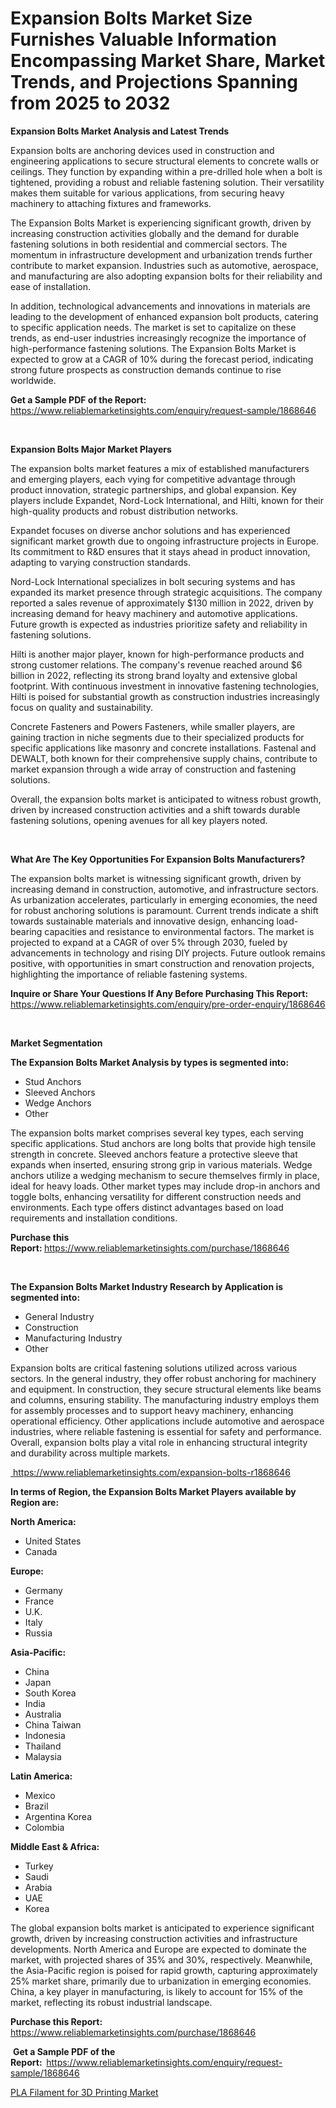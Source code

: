 <p><h1>Expansion Bolts Market Size Furnishes Valuable Information Encompassing Market Share, Market Trends, and Projections Spanning from 2025 to 2032</h1></p><p><strong>Expansion Bolts Market Analysis and Latest Trends</strong></p>
<p><p>Expansion bolts are anchoring devices used in construction and engineering applications to secure structural elements to concrete walls or ceilings. They function by expanding within a pre-drilled hole when a bolt is tightened, providing a robust and reliable fastening solution. Their versatility makes them suitable for various applications, from securing heavy machinery to attaching fixtures and frameworks.</p><p>The Expansion Bolts Market is experiencing significant growth, driven by increasing construction activities globally and the demand for durable fastening solutions in both residential and commercial sectors. The momentum in infrastructure development and urbanization trends further contribute to market expansion. Industries such as automotive, aerospace, and manufacturing are also adopting expansion bolts for their reliability and ease of installation.</p><p>In addition, technological advancements and innovations in materials are leading to the development of enhanced expansion bolt products, catering to specific application needs. The market is set to capitalize on these trends, as end-user industries increasingly recognize the importance of high-performance fastening solutions. The Expansion Bolts Market is expected to grow at a CAGR of 10% during the forecast period, indicating strong future prospects as construction demands continue to rise worldwide.</p></p>
<p><strong>Get a Sample PDF of the Report:&nbsp;</strong> <a href="https://www.reliablemarketinsights.com/enquiry/request-sample/1868646?utm_campaign=3206&utm_medium=2&utm_source=Github&utm_content=ia&utm_term=31032025&utm_id=expansion-bolts">https://www.reliablemarketinsights.com/enquiry/request-sample/1868646</a></p>
<p>&nbsp;</p>
<p><strong>Expansion Bolts Major Market Players</strong></p>
<p><p>The expansion bolts market features a mix of established manufacturers and emerging players, each vying for competitive advantage through product innovation, strategic partnerships, and global expansion. Key players include Expandet, Nord-Lock International, and Hilti, known for their high-quality products and robust distribution networks. </p><p>Expandet focuses on diverse anchor solutions and has experienced significant market growth due to ongoing infrastructure projects in Europe. Its commitment to R&D ensures that it stays ahead in product innovation, adapting to varying construction standards.</p><p>Nord-Lock International specializes in bolt securing systems and has expanded its market presence through strategic acquisitions. The company reported a sales revenue of approximately $130 million in 2022, driven by increasing demand for heavy machinery and automotive applications. Future growth is expected as industries prioritize safety and reliability in fastening solutions.</p><p>Hilti is another major player, known for high-performance products and strong customer relations. The company's revenue reached around $6 billion in 2022, reflecting its strong brand loyalty and extensive global footprint. With continuous investment in innovative fastening technologies, Hilti is poised for substantial growth as construction industries increasingly focus on quality and sustainability.</p><p>Concrete Fasteners and Powers Fasteners, while smaller players, are gaining traction in niche segments due to their specialized products for specific applications like masonry and concrete installations. Fastenal and DEWALT, both known for their comprehensive supply chains, contribute to market expansion through a wide array of construction and fastening solutions.</p><p>Overall, the expansion bolts market is anticipated to witness robust growth, driven by increased construction activities and a shift towards durable fastening solutions, opening avenues for all key players noted.</p></p>
<p>&nbsp;</p>
<p><strong>What Are The Key Opportunities For Expansion Bolts Manufacturers?</strong></p>
<p><p>The expansion bolts market is witnessing significant growth, driven by increasing demand in construction, automotive, and infrastructure sectors. As urbanization accelerates, particularly in emerging economies, the need for robust anchoring solutions is paramount. Current trends indicate a shift towards sustainable materials and innovative design, enhancing load-bearing capacities and resistance to environmental factors. The market is projected to expand at a CAGR of over 5% through 2030, fueled by advancements in technology and rising DIY projects. Future outlook remains positive, with opportunities in smart construction and renovation projects, highlighting the importance of reliable fastening systems.</p></p>
<p><strong>Inquire or Share Your Questions If Any Before Purchasing This Report:</strong> <a href="https://www.reliablemarketinsights.com/enquiry/pre-order-enquiry/1868646?utm_campaign=3206&utm_medium=2&utm_source=Github&utm_content=ia&utm_term=31032025&utm_id=expansion-bolts">https://www.reliablemarketinsights.com/enquiry/pre-order-enquiry/1868646</a></p>
<p>&nbsp;</p>
<p><strong>Market Segmentation</strong></p>
<p><strong>The Expansion Bolts Market Analysis by types is segmented into:</strong></p>
<p><ul><li>Stud Anchors</li><li>Sleeved Anchors</li><li>Wedge Anchors</li><li>Other</li></ul></p>
<p><p>The expansion bolts market comprises several key types, each serving specific applications. Stud anchors are long bolts that provide high tensile strength in concrete. Sleeved anchors feature a protective sleeve that expands when inserted, ensuring strong grip in various materials. Wedge anchors utilize a wedging mechanism to secure themselves firmly in place, ideal for heavy loads. Other market types may include drop-in anchors and toggle bolts, enhancing versatility for different construction needs and environments. Each type offers distinct advantages based on load requirements and installation conditions.</p></p>
<p><strong>Purchase this Report:&nbsp;</strong><a href="https://www.reliablemarketinsights.com/purchase/1868646?utm_campaign=3206&utm_medium=2&utm_source=Github&utm_content=ia&utm_term=31032025&utm_id=expansion-bolts">https://www.reliablemarketinsights.com/purchase/1868646</a></p>
<p>&nbsp;</p>
<p><strong>The Expansion Bolts Market Industry Research by Application is segmented into:</strong></p>
<p><ul><li>General Industry</li><li>Construction</li><li>Manufacturing Industry</li><li>Other</li></ul></p>
<p><p>Expansion bolts are critical fastening solutions utilized across various sectors. In the general industry, they offer robust anchoring for machinery and equipment. In construction, they secure structural elements like beams and columns, ensuring stability. The manufacturing industry employs them for assembly processes and to support heavy machinery, enhancing operational efficiency. Other applications include automotive and aerospace industries, where reliable fastening is essential for safety and performance. Overall, expansion bolts play a vital role in enhancing structural integrity and durability across multiple markets.</p></p>
<p><a href="https://www.reliablemarketinsights.com/expansion-bolts-r1868646?utm_campaign=3206&utm_medium=2&utm_source=Github&utm_content=ia&utm_term=31032025&utm_id=expansion-bolts">&nbsp;https://www.reliablemarketinsights.com/expansion-bolts-r1868646</a></p>
<p><strong>In terms of Region, the Expansion Bolts Market Players available by Region are:</strong></p>
<p>
    <p> <strong> North America: </strong>
        <ul>
            <li>United States</li>
            <li>Canada</li>
        </ul>
        </p> 
    <p> <strong> Europe: </strong>
        <ul>
            <li>Germany</li>
            <li>France</li>
            <li>U.K.</li>
            <li>Italy</li>
            <li>Russia</li>
        </ul>
        </p> 
    <p> <strong> Asia-Pacific: </strong>
        <ul>
            <li>China</li>
            <li>Japan</li>
            <li>South Korea</li>
            <li>India</li>
            <li>Australia</li>
            <li>China Taiwan</li>
            <li>Indonesia</li>
            <li>Thailand</li>
            <li>Malaysia</li>
        </ul>
        </p> 
    <p> <strong> Latin America: </strong>
        <ul>
            <li>Mexico</li>
            <li>Brazil</li>
            <li>Argentina Korea</li>
            <li>Colombia</li>
        </ul>
        </p> 
    <p> <strong> Middle East & Africa: </strong>
        <ul>
            <li>Turkey</li>
            <li>Saudi</li>
            <li>Arabia</li>
            <li>UAE</li>
            <li>Korea</li>
        </ul>
    </p>
    </p>
<p><p>The global expansion bolts market is anticipated to experience significant growth, driven by increasing construction activities and infrastructure developments. North America and Europe are expected to dominate the market, with projected shares of 35% and 30%, respectively. Meanwhile, the Asia-Pacific region is poised for rapid growth, capturing approximately 25% market share, primarily due to urbanization in emerging economies. China, a key player in manufacturing, is likely to account for 15% of the market, reflecting its robust industrial landscape.</p></p>
<p><strong>Purchase this Report: </strong><a href="https://www.reliablemarketinsights.com/purchase/1868646?utm_campaign=3206&utm_medium=2&utm_source=Github&utm_content=ia&utm_term=31032025&utm_id=expansion-bolts">https://www.reliablemarketinsights.com/purchase/1868646</a></p>
<p>&nbsp;<strong>Get a Sample PDF of the Report:&nbsp;&nbsp;</strong><a href="https://www.reliablemarketinsights.com/enquiry/request-sample/1868646?utm_campaign=3206&utm_medium=2&utm_source=Github&utm_content=ia&utm_term=31032025&utm_id=expansion-bolts">https://www.reliablemarketinsights.com/enquiry/request-sample/1868646</a></p>
<p><strong></strong></p>
<p><p><a href="https://github.com/wynonachirei9/Market-Research-Report-List-1/blob/main/pla-filament-for-3d-printing-market.md?utm_campaign=3206&utm_medium=2&utm_source=Github&utm_content=ia&utm_term=31032025&utm_id=expansion-bolts">PLA Filament for 3D Printing Market</a></p></p>